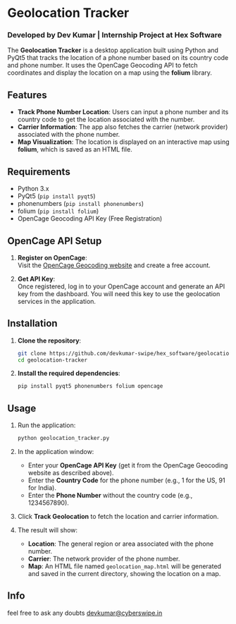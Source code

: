 # Geolocation Tracker

### Developed by Dev Kumar | Internship Project at Hex Software

The **Geolocation Tracker** is a desktop application built using Python and PyQt5 that tracks the location of a phone number based on its country code and phone number. It uses the OpenCage Geocoding API to fetch coordinates and display the location on a map using the **folium** library.

## Features

- **Track Phone Number Location**: Users can input a phone number and its country code to get the location associated with the number.
- **Carrier Information**: The app also fetches the carrier (network provider) associated with the phone number.
- **Map Visualization**: The location is displayed on an interactive map using **folium**, which is saved as an HTML file.
  
## Requirements

- Python 3.x
- PyQt5 (`pip install pyqt5`)
- phonenumbers (`pip install phonenumbers`)
- folium (`pip install folium`)
- OpenCage Geocoding API Key (Free Registration)

## OpenCage API Setup

1. **Register on OpenCage**:  
   Visit the [OpenCage Geocoding website](https://opencagedata.com/) and create a free account.
   
2. **Get API Key**:  
   Once registered, log in to your OpenCage account and generate an API key from the dashboard. You will need this key to use the geolocation services in the application.

## Installation

1. **Clone the repository**:
    ```bash
    git clone https://github.com/devkumar-swipe/hex_software/geolocation-tracker.git
    cd geolocation-tracker
    ```

2. **Install the required dependencies**:
    ```bash
    pip install pyqt5 phonenumbers folium opencage
    ```

## Usage

1. Run the application:
    ```bash
    python geolocation_tracker.py
    ```

2. In the application window:
    - Enter your **OpenCage API Key** (get it from the OpenCage Geocoding website as described above).
    - Enter the **Country Code** for the phone number (e.g., 1 for the US, 91 for India).
    - Enter the **Phone Number** without the country code (e.g., 1234567890).

3. Click **Track Geolocation** to fetch the location and carrier information.

4. The result will show:
    - **Location**: The general region or area associated with the phone number.
    - **Carrier**: The network provider of the phone number.
    - **Map**: An HTML file named `geolocation_map.html` will be generated and saved in the current directory, showing the location on a map.

## Info
feel free to ask any doubts 
devkumar@cyberswipe.in
